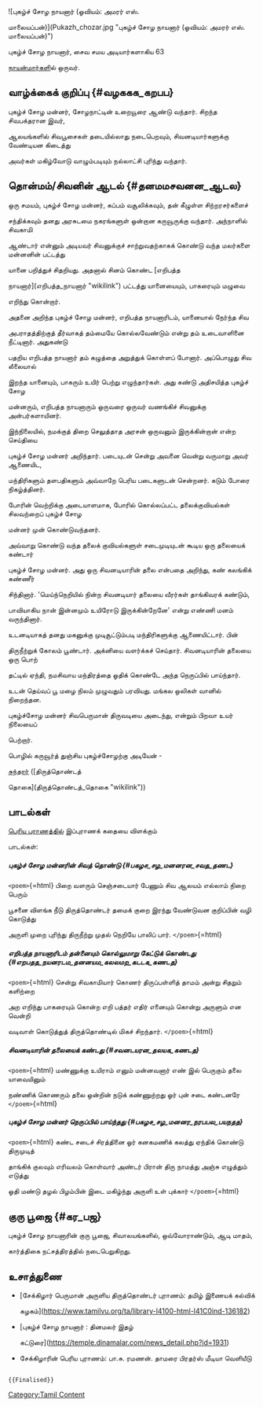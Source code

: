 ![புகழ்ச் சோழ நாயனார் (ஓவியம்: அமரர் எஸ்.
மாலையப்பன்)](Pukazh_chozar.jpg "புகழ்ச் சோழ நாயனார் (ஓவியம்: அமரர் எஸ். மாலையப்பன்)")
புகழ்ச் சோழ நாயனார், சைவ சமய அடியார்களாகிய 63
[நாயன்மார்கள](நாயன்மார்கள் "wikilink")ில் ஒருவர்.

## வாழ்க்கைக் குறிப்பு {#வழககக_கறபப}

புகழ்ச் சோழ மன்னர், சோழநாட்டின் உறையூரை ஆண்டு வந்தார். சிறந்த சிவபக்தரான இவர்,
ஆலயங்களில் சிவபூசைகள் தடையில்லாது நடைபெறவும், சிவனடியார்களுக்கு வேண்டியன கிடைத்து
அவர்கள் மகிழ்வோடு வாழும்படியும் நல்லாட்சி புரிந்து வந்தார்.

## தொன்மம்/சிவனின் ஆடல் {#தனமமசவனன_ஆடல}

ஒரு சமயம், புகழ்ச் சோழ மன்னர், கப்பம் வசூலிக்கவும், தன் கீழுள்ள சிற்றரசர்களைச்
சந்திக்கவும் தனது அரசுடமை நகரங்களுள் ஒன்றான கருவூருக்கு வந்தார். அந்நாளில் சிவகாமி
ஆண்டார் என்னும் அடியவர் சிவனுக்குச் சாற்றுவதற்காகக் கொண்டு வந்த மலர்களை மன்னனின் பட்டத்து
யானை பறித்துச் சிதறியது. அதனால் சினம் கொண்ட [எறிபத்த
நாயனார்](எறிபத்த_நாயனார் "wikilink") பட்டத்து யானையையும், பாகரையும் மழுவை
எறிந்து கொன்றார்.

அதனை அறிந்த புகழ்ச் சோழ மன்னர், எறிபத்த நாயனாரிடம், யானையால் நேர்ந்த சிவ
அபராதத்திற்குத் தீர்வாகத் தம்மையே கொல்லவேண்டும் என்று தம் உடைவாளினை நீட்டினார். அதுகண்டு
பதறிய எறிபத்த நாயனார் தம் கழுத்தை அறுத்துக் கொள்ளப் போனார். அப்பொழுது சிவ லீலையால்
இறந்த யானையும், பாகரும் உயிர் பெற்று எழுந்தார்கள். அது கண்டு அதிசயித்த புகழ்ச் சோழ
மன்னரும், எறிபத்த நாயனாரும் ஒருவரை ஒருவர் வணங்கிச் சிவனுக்கு அன்பர்களாயினர்.

இந்நிலையில், நமக்குத் திறை செலுத்தாத அரசன் ஒருவனும் இருக்கின்றான் என்ற செய்தியை
புகழ்ச் சோழ மன்னர் அறிந்தார். படையுடன் சென்று அவனை வென்று வருமாறு அவர் ஆணையிட,
மந்திரிகளும் தளபதிகளும் அவ்வாறே பெரிய படைகளுடன் சென்றனர். கடும் போரை நிகழ்த்தினர்.
போரின் வெற்றிக்கு அடையாளமாக, போரில் கொல்லப்பட்ட தலைக்குவியல்கள் சிலவற்றைப் புகழ்ச் சோழ
மன்னர் முன் கொண்டுவந்தனர்.

அவ்வாறு கொண்டு வந்த தலைக் குவியல்களுள் சடைமுடியுடன் கூடிய ஒரு தலையைக் கண்டார்
புகழ்ச் சோழ மன்னர். அது ஒரு சிவனடியாரின் தலை என்பதை அறிந்து, கண் கலங்கிக் கண்ணீர்
சிந்தினார். 'மெய்ந்நெறியில் நின்ற சிவனடியார் தலையை வீரர்கள் தாங்கிவரக் கண்டும்,
பாவியாகிய நான் இன்னமும் உயிரோடு இருக்கின்றேனே' என்று எண்ணி மனம் வருந்தினார்.

உடனடியாகத் தனது மகனுக்கு முடிசூட்டும்படி மந்திரிகளுக்கு ஆணையிட்டார். பின்
திருநீற்றுக் கோலம் பூண்டார். அக்னியை வளர்க்கச் செய்தார். சிவனடியாரின் தலையை ஒரு பொற்
தட்டில் ஏந்தி, நமசிவாய மந்திரத்தை ஓதிக் கொண்டே அந்த நெருப்பில் பாய்ந்தார்.

உடன் தெய்வப் பூ மழை நிலம் முழுவதும் பரவியது. மங்கல ஒலிகள் வானில் நிறைந்தன.
புகழ்ச்சோழ மன்னர் சிவபெருமான் திருவடியை அடைந்து, என்றும் பிறவா உயர் நிலையைப்
பெற்றார்.

பொழில் கருவூர்த் துஞ்சிய புகழ்ச்சோழற்கு அடியேன் -
[சுந்தரர்](சுந்தரமூர்த்தி_நாயனார் "wikilink") ([திருத்தொண்டத்
தொகை](திருத்தொண்டத்_தொகை "wikilink"))

## பாடல்கள்

[பெரிய புராணத்தில்](பெரிய_புராணம் "wikilink") இப்புராணக் கதையை விளக்கும்
பாடல்கள்:

##### புகழ்ச் சோழ மன்னரின் சிவத் தொண்டு {#பகழச_சழ_மனனரன_சவத_தணட}

`<poem>`{=html} பிறை வளரும் செஞ்சடையார் பேணும் சிவ ஆலயம் எல்லாம் நிறை பெரும்
பூசனை விளங்க நீடு திருத்தொண்டர் தமைக் குறை இரந்து வேண்டுவன குறிப்பின் வழி கொடுத்து
அருளி முறை புரிந்து திருநீற்று முதல் நெறியே பாலிப் பார். `</poem>`{=html}

##### எறிபத்த நாயனாரிடம் தன்னையும் கொல்லுமாறு கேட்டுக் கொண்டது {#எறபதத_நயனரடம_தனனயம_கலலமற_கடடக_கணடத}

`<poem>`{=html} சென்று சிவகாமியார் கொணர் திருப்பள்ளித் தாமம் அன்று சிதறும் களிற்றை
அற எறிந்து பாகரையும் கொன்ற எறி பத்தர் எதிர் எனையும் கொன்று அருளும் என வென்றி
வடிவாள் கொடுத்துத் திருத்தொண்டில் மிகச் சிறந்தார். `</poem>`{=html}

##### சிவனடியாரின் தலையைக் கண்டது {#சவனடயரன_தலயக_கணடத}

`<poem>`{=html} மண்ணுக்கு உயிராம் எனும் மன்னவனார் எண் இல் பெருகும் தலை யாவையினும்
நண்ணிக் கொணரும் தலை ஒன்றின் நடுக் கண்ணுற்றது ஓர் புன் சடை கண்டனரே `</poem>`{=html}

##### புகழ்ச் சோழ மன்னர் நெருப்பில் பாய்ந்தது {#பகழச_சழ_மனனர_நரபபல_பயநதத}

`<poem>`{=html} கண்ட சடைச் சிரத்தினை ஓர் கனகமணிக் கலத்து ஏந்திக் கொண்டு திருமுடித்
தாங்கிக் குலவும் எரிவலம் கொள்வார் அண்டர் பிரான் திரு நாமத்து அஞ்சு எழுத்தும் எடுத்து
ஓதி மண்டு தழல் பிழம்பின் இடை மகிழ்ந்து அருளி உள் புக்கார் `</poem>`{=html}

## குரு பூஜை {#கர_பஜ}

புகழ்ச் சோழ நாயனாரின் குரு பூஜை, சிவாலயங்களில், ஒவ்வோராண்டும், ஆடி மாதம்,
கார்த்திகை நட்சத்திரத்தில் நடைபெறுகிறது.

## உசாத்துணை

-   [சேக்கிழார் பெருமான் அருளிய திருத்தொண்டர் புராணம்: தமிழ் இணையக் கல்விக்
    கழகம்](https://www.tamilvu.org/ta/library-l4100-html-l41C0ind-136182)
-   [புகழ்ச் சோழ நாயனார் : தினமலர் இதழ்
    கட்டுரை](https://temple.dinamalar.com/news_detail.php?id=1931)
-   சேக்கிழாரின் பெரிய புராணம்: பா.சு. ரமணன். தாமரை பிரதர்ஸ் மீடியா வெளியீடு

```{=mediawiki}
{{Finalised}}
```
[Category:Tamil Content](Category:Tamil_Content "wikilink")
